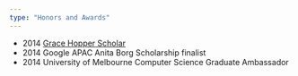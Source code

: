 ```yaml
---
type: "Honors and Awards"
---
```



 * 2014 <a href="http://gracehopper.anitaborg.org/scholars/nikki-vinayan/" target ="_blank">Grace Hopper Scholar</a>
 * 2014 Google APAC Anita Borg Scholarship finalist
 * 2014 University of Melbourne Computer Science Graduate Ambassador
